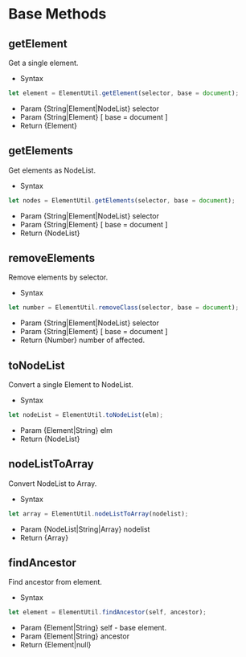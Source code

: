 # Base Methods

## getElement
Get a single element.
- Syntax
```javascript
let element = ElementUtil.getElement(selector, base = document);
```
- Param  {String|Element|NodeList} selector
- Param  {String|Element} [ base = document ]
- Return {Element}

## getElements
Get elements as NodeList.
- Syntax
```javascript
let nodes = ElementUtil.getElements(selector, base = document);
```
- Param  {String|Element|NodeList} selector
- Param  {String|Element} [ base = document ]
- Return {NodeList}

## removeElements
Remove elements by selector.
- Syntax
```javascript
let number = ElementUtil.removeClass(selector, base = document);
```
- Param  {String|Element|NodeList} selector
- Param  {String|Element} [ base = document ]
- Return {Number} number of affected.

## toNodeList
Convert a single Element to NodeList.
- Syntax
```javascript
let nodeList = ElementUtil.toNodeList(elm);
```
- Param  {Element|String} elm
- Return {NodeList}

## nodeListToArray
Convert NodeList to Array.
- Syntax
```javascript
let array = ElementUtil.nodeListToArray(nodelist);
```
- Param  {NodeList|String|Array} nodelist
- Return {Array}

## findAncestor
Find ancestor from element.
- Syntax
```javascript
let element = ElementUtil.findAncestor(self, ancestor);
```
- Param {Element|String} self - base element.
- Param {Element|String} ancestor
- Return {Element|null}

